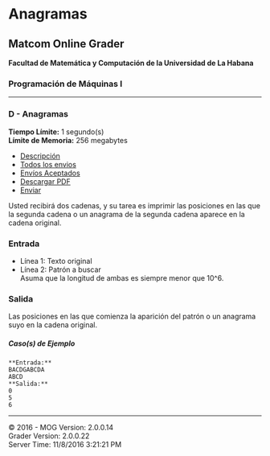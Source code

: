 # Anagramas

## Matcom Online Grader
**Facultad de Matemática y Computación de la Universidad de La Habana**  
### Programación de Máquinas I

---

### D - Anagramas
**Tiempo Límite:** 1 segundo(s)  
**Límite de Memoria:** 256 megabytes

- [Descripción](#)
- [Todos los envios](http://judge.matcom.uh.cu/asm/contest/ARR/submissions/problem/D)
- [Envíos Aceptados](http://judge.matcom.uh.cu/asm/contest/ARR/submissions/problem/D/result/accepted)
- [Descargar PDF](http://judge.matcom.uh.cu/asm/problem/ARRD/pdf)
- [Enviar](http://judge.matcom.uh.cu/asm/contest/ARR/submit/D)

Usted recibirá dos cadenas, y su tarea es imprimir las posiciones en las que la segunda cadena o un anagrama de la segunda cadena aparece en la cadena original.

### Entrada
- Línea 1: Texto original
- Línea 2: Patrón a buscar  
Asuma que la longitud de ambas es siempre menor que 10^6.

### Salida
Las posiciones en las que comienza la aparición del patrón o un anagrama suyo en la cadena original.

##### Caso(s) de Ejemplo

    **Entrada:**
    BACDGABCDA
    ABCD
    **Salida:**
    0
    5
    6
---


© 2016 - MOG Version: 2.0.0.14  
Grader Version: 2.0.0.22  
Server Time: 11/8/2016 3:21:21 PM